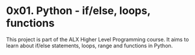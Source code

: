 # 0x01. Python - if/else, loops, functions

This project is part of the ALX Higher Level Programming course. It aims to learn about if/else statements, loops, range and functions in Python.
